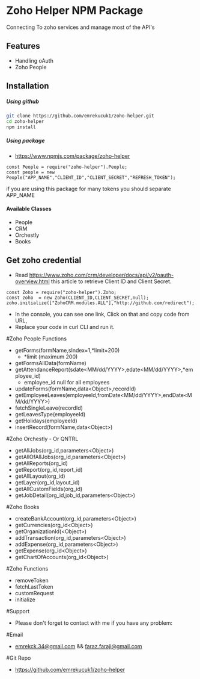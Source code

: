 # Zoho Helper NPM Package

Connecting To zoho services and manage most of the API's

## Features
* Handling oAuth
* Zoho People



## Installation

##### Using github
```bash
git clone https://github.com/emrekucuk1/zoho-helper.git
cd zoho-helper
npm install
```

##### Using package
* https://www.npmjs.com/package/zoho-helper

```
const People = require("zoho-helper").People;
const people = new People("APP_NAME","CLIENT_ID","CLIENT_SECRET","REFRESH_TOKEN");
```
if you are using this package for many tokens you should separate APP_NAME

#### Available Classes
* People
* CRM
* Orchestly
* Books


## Get zoho credential
* Read https://www.zoho.com/crm/developer/docs/api/v2/oauth-overview.html this article to retrieve Client ID and Client Secret.
```
const Zoho = require("zoho-helper").Zoho;
const zoho  = new Zoho(CLIENT_ID,CLIENT_SECRET,null);
zoho.initialize(["ZohoCRM.modules.ALL"],"http://github.com/redirect");
```
* In the console, you can see one link, Click on that and copy code from URL,
* Replace your code in curl CLI and run it.

#Zoho People Functions
* getForms(formName,sIndex=1,*limit=200)
  * *limit (maximum 200)
* getFormsAllData(formName)
* getAttendanceReport(sdate<MM/dd/YYYY>,edate<MM/dd/YYYY>,*employee_id)
  * employee_id null for all employees
* updateForms(formName,data\<Object>,recordId)
* getEmployeeLeaves(employeeId,fromDate<MM/dd/YYYY>,endDate<MM/dd/YYYY>)
* fetchSingleLeave(recordId)
* getLeavesType(employeeId)
* getHolidays(employeeId)
* insertRecord(formName,data\<Object>)

#Zoho Orchestly - Or QNTRL
* getAllJobs(org_id,parameters\<Object>)
* getAllOfAllJobs(org_id,parameters\<Object>)
* getAllReports(org_id)
* getReport(org_id,report_id)
* getAllLayout(org_id)
* getLayer(org_id,layout_id)
* getAllCustomFields(org_id)
* getJobDetail(org_id,job_id,parameters\<Object>)

#Zoho Books
* createBankAccount(org_id,parameters\<Object>)
* getCurrencies(org_id\<Object>)
* getOrganizationId(\<Object>)
* addTransaction(org_id,parameters\<Object>)
* addExpense(org_id,parameters\<Object>)
* getExpense(org_id\<Object>)
* getChartOfAccounts(org_id\<Object>)

#Zoho Functions
* removeToken
* fetchLastToken
* customRequest
* initialize

#Support
* Please don't forget to contact with me if you have any problem:

#Email
* emrekck.34@gmail.com && faraz.faraji@gmail.com

#Git Repo 
* https://github.com/emrekucuk1/zoho-helper
